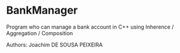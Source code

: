 # BankManager
Program who can manage a bank account in C++ using Inherence / Aggregation / Composition

Authors:
Joachim DE SOUSA PEIXEIRA